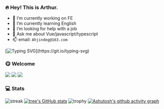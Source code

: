 ### 🔥 Hey! This is Arthur.

- 🔭 I’m currently working on FE
- 🌱 I’m currently learning English
- 🤔 I’m looking for help with a job
- 💬 Ask me about Vue/javascript/typescript
- 📫 email: `Ahjindeg@163.com`

[![Typing SVG](https://readme-typing-svg.herokuapp.com?font=Edu+VIC+WA+NT+Beginner&size=28&width=600&lines=To+see+the+world+as+it+is+and+to+love+it.)](https://git.io/typing-svg)

### 😋 Welcome
![](https://visitor-badge.laobi.icu/badge?page_id=kangyana)
![](https://img.shields.io/github/stars/AhJindeg?color=fefb7b&logo=Undertale)
![](https://img.shields.io/github/followers/AhJindeg?color=27da6b&logo=Handshake)

### 💻 Stats

![streak](http://github-readme-streak-stats.herokuapp.com/?user=AhJindeg&theme=radical)
[![tree's GitHub stats](https://github-readme-stats.vercel.app/api?username=AhJindeg&hide=contribs,prs&show_icons=true&theme=radical)](https://github.com/anuraghazra/github-readme-stats)
![trophy](https://github-profile-trophy.vercel.app/?username=AhJindeg&theme=radical)
[![Ashutosh's github activity graph](https://activity-graph.herokuapp.com/graph?username=AhJindeg&theme=dracula)](https://github.com/ashutosh00710/github-readme-activity-graph)
